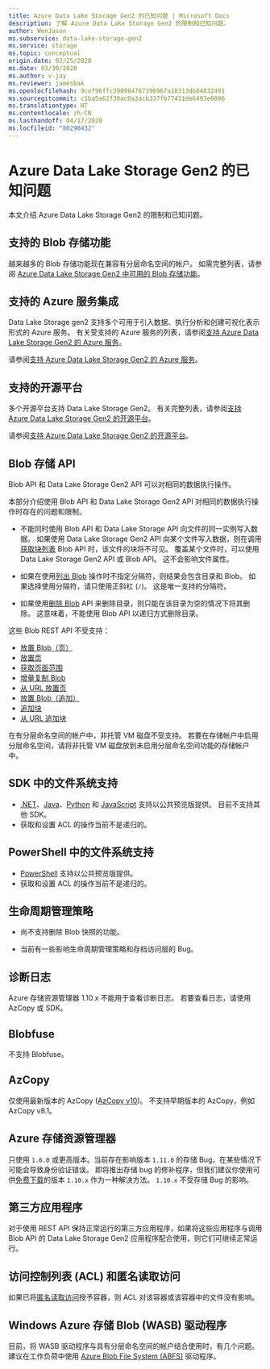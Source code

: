 ```yaml
---
title: Azure Data Lake Storage Gen2 的已知问题 | Microsoft Docs
description: 了解 Azure Data Lake Storage Gen2 的限制和已知问题。
author: WenJason
ms.subservice: data-lake-storage-gen2
ms.service: storage
ms.topic: conceptual
origin.date: 02/25/2020
ms.date: 03/30/2020
ms.author: v-jay
ms.reviewer: jamesbak
ms.openlocfilehash: 9cef96ffc390984787396967a10313db84832491
ms.sourcegitcommit: c1ba5a62f30ac0a3acb337fb77431de6493e6096
ms.translationtype: HT
ms.contentlocale: zh-CN
ms.lasthandoff: 04/17/2020
ms.locfileid: "80290432"
---
```

# <a name="known-issues-with-azure-data-lake-storage-gen2"></a>Azure Data Lake Storage Gen2 的已知问题

本文介绍 Azure Data Lake Storage Gen2 的限制和已知问题。

## <a name="supported-blob-storage-features"></a>支持的 Blob 存储功能

越来越多的 Blob 存储功能现在兼容有分层命名空间的帐户。 如需完整列表，请参阅 [Azure Data Lake Storage Gen2 中可用的 Blob 存储功能](data-lake-storage-supported-blob-storage-features.md)。

## <a name="supported-azure-service-integrations"></a>支持的 Azure 服务集成

Data Lake Storage gen2 支持多个可用于引入数据、执行分析和创建可视化表示形式的 Azure 服务。 有关受支持的 Azure 服务的列表，请参阅[支持 Azure Data Lake Storage Gen2 的 Azure 服务](data-lake-storage-supported-azure-services.md)。

请参阅[支持 Azure Data Lake Storage Gen2 的 Azure 服务](data-lake-storage-supported-azure-services.md)。

## <a name="supported-open-source-platforms"></a>支持的开源平台

多个开源平台支持 Data Lake Storage Gen2。 有关完整列表，请参阅[支持 Azure Data Lake Storage Gen2 的开源平台](data-lake-storage-supported-open-source-platforms.md)。

请参阅[支持 Azure Data Lake Storage Gen2 的开源平台](data-lake-storage-supported-open-source-platforms.md)。

## <a name="blob-storage-apis"></a>Blob 存储 API

Blob API 和 Data Lake Storage Gen2 API 可以对相同的数据执行操作。

本部分介绍使用 Blob API 和 Data Lake Storage Gen2 API 对相同的数据执行操作时存在的问题和限制。

* 不能同时使用 Blob API 和 Data Lake Storage API 向文件的同一实例写入数据。 如果使用 Data Lake Storage Gen2 API 向某个文件写入数据，则在调用[获取块列表](https://docs.microsoft.com/rest/api/storageservices/get-block-list) Blob API 时，该文件的块将不可见。 覆盖某个文件时，可以使用 Data Lake Storage Gen2 API 或 Blob API。 这不会影响文件属性。

* 如果在使用[列出 Blob](https://docs.microsoft.com/rest/api/storageservices/list-blobs) 操作时不指定分隔符，则结果会包含目录和 Blob。 如果选择使用分隔符，请只使用正斜杠 (`/`)。 这是唯一支持的分隔符。

* 如果使用[删除 Blob](https://docs.microsoft.com/rest/api/storageservices/delete-blob) API 来删除目录，则只能在该目录为空的情况下将其删除。 这意味着，不能使用 Blob API 以递归方式删除目录。

这些 Blob REST API 不受支持：

* [放置 Blob（页）](https://docs.microsoft.com/rest/api/storageservices/put-blob)
* [放置页](https://docs.microsoft.com/rest/api/storageservices/put-page)
* [获取页面范围](https://docs.microsoft.com/rest/api/storageservices/get-page-ranges)
* [增量复制 Blob](https://docs.microsoft.com/rest/api/storageservices/incremental-copy-blob)
* [从 URL 放置页](https://docs.microsoft.com/rest/api/storageservices/put-page-from-url)
* [放置 Blob（追加）](https://docs.microsoft.com/rest/api/storageservices/put-blob)
* [追加块](https://docs.microsoft.com/rest/api/storageservices/append-block)
* [从 URL 追加块](https://docs.microsoft.com/rest/api/storageservices/append-block-from-url)

在有分层命名空间的帐户中，非托管 VM 磁盘不受支持。 若要在存储帐户中启用分层命名空间，请将非托管 VM 磁盘放到未启用分层命名空间功能的存储帐户中。

<a id="api-scope-data-lake-client-library" />

## <a name="file-system-support-in-sdks"></a>SDK 中的文件系统支持

- [.NET](data-lake-storage-directory-file-acl-dotnet.md)、[Java](data-lake-storage-directory-file-acl-java.md)、[Python](data-lake-storage-directory-file-acl-python.md) 和 [JavaScript](data-lake-storage-directory-file-acl-javascript.md) 支持以公共预览版提供。 目前不支持其他 SDK。
- 获取和设置 ACL 的操作当前不是递归的。

## <a name="filesystem-support-in-powershelli"></a>PowerShell 中的文件系统支持

- [PowerShell](data-lake-storage-directory-file-acl-powershell.md) 支持以公共预览版提供。
- 获取和设置 ACL 的操作当前不是递归的。

## <a name="lifecycle-management-policies"></a>生命周期管理策略

* 尚不支持删除 Blob 快照的功能。  

* 当前有一些影响生命周期管理策略和存档访问层的 Bug。 

## <a name="diagnostic-logs"></a>诊断日志

Azure 存储资源管理器 1.10.x 不能用于查看诊断日志。 若要查看日志，请使用 AzCopy 或 SDK。

## <a name="blobfuse"></a>Blobfuse

不支持 Blobfuse。



<a id="known-issues-tools" />

## <a name="azcopy"></a>AzCopy

仅使用最新版本的 AzCopy ([AzCopy v10](/storage/common/storage-use-azcopy-v10?toc=%2fstorage%2ftables%2ftoc.json))。 不支持早期版本的 AzCopy，例如 AzCopy v8.1。

<a id="storage-explorer" />

## <a name="azure-storage-explorer"></a>Azure 存储资源管理器

只使用 `1.6.0` 或更高版本。当前存在影响版本 `1.11.0` 的存储 Bug，在某些情况下可能会导致身份验证错误。 即将推出存储 bug 的修补程序，但我们建议你使用可供[免费下载](/vs-azure-tools-storage-explorer-relnotes)的版本 `1.10.x` 作为一种解决方法。 `1.10.x` 不受存储 Bug 的影响。

<a id="third-party-apps" />

## <a name="third-party-applications"></a>第三方应用程序

对于使用 REST API 保持正常运行的第三方应用程序，如果将这些应用程序与调用 Blob API 的 Data Lake Storage Gen2 应用程序配合使用，则它们可继续正常运行。

## <a name="access-control-lists-acl-and-anonymous-read-access"></a>访问控制列表 (ACL) 和匿名读取访问

如果已将[匿名读取访问](storage-manage-access-to-resources.md)授予容器，则 ACL 对该容器或该容器中的文件没有影响。

## <a name="windows-azure-storage-blob-wasb-driver"></a>Windows Azure 存储 Blob (WASB) 驱动程序

目前，将 WASB 驱动程序与具有分层命名空间的帐户结合使用时，有几个问题。 建议在工作负荷中使用 [Azure Blob File System (ABFS)](data-lake-storage-abfs-driver.md) 驱动程序。 

